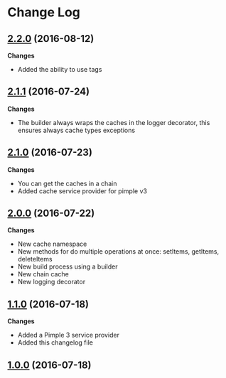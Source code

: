 # Change Log

## [2.2.0](https://github.com/CMProductions/cache/tree/2.2.0) (2016-08-12)

**Changes**

- Added the ability to use tags

## [2.1.1](https://github.com/CMProductions/cache/tree/2.1.1) (2016-07-24)

**Changes**

- The builder always wraps the caches in the logger decorator, this ensures always cache types exceptions

## [2.1.0](https://github.com/CMProductions/cache/tree/2.1.0) (2016-07-23)

**Changes**

- You can get the caches in a chain
- Added cache service provider for pimple v3

## [2.0.0](https://github.com/CMProductions/cache/tree/2.0.0) (2016-07-22)

**Changes**

- New cache namespace
- New methods for do multiple operations at once: setItems, getItems, deleteItems
- New build process using a builder
- New chain cache
- New logging decorator

## [1.1.0](https://github.com/CMProductions/cache/tree/1.1.0) (2016-07-18)

**Changes**

- Added a Pimple 3 service provider
- Added this changelog file

## [1.0.0](https://github.com/CMProductions/cache/tree/1.0.0) (2016-07-18)